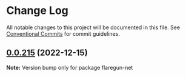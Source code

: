 # Change Log

All notable changes to this project will be documented in this file.
See [Conventional Commits](https://conventionalcommits.org) for commit guidelines.

## [0.0.215](https://networkchimp/flaregun-net/apps/compare/v0.0.214...v0.0.215) (2022-12-15)

**Note:** Version bump only for package flaregun-net
